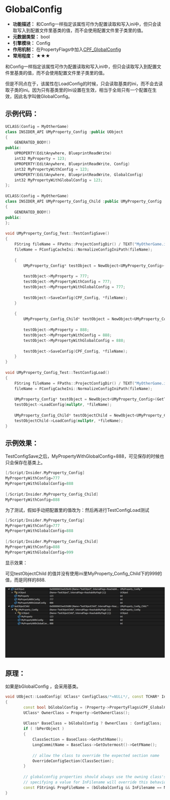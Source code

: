 # GlobalConfig

- **功能描述：** 和Config一样指定该属性可作为配置读取和写入ini中，但只会读取写入到配置文件里基类的值，而不会使用配置文件里子类里的值。
- **元数据类型：** bool
- **引擎模块：** Config
- **作用机制：** 在PropertyFlags中加入[CPF_GlobalConfig](../../../../Flags/EPropertyFlags/CPF_GlobalConfig.md)
- **常用程度：** ★★★

和Config一样指定该属性可作为配置读取和写入ini中，但只会读取写入到配置文件里基类的值，而不会使用配置文件里子类里的值。

但是不同点在于，该属性在LoadConfig的时候，只会读取基类的ini，而不会去读取子类的ini。因为只有基类里的Ini设置在生效，相当于全局只有一个配置在生效，因此名字叫做GlobalConfig。

## 示例代码：

```cpp
UCLASS(Config = MyOtherGame)
class INSIDER_API UMyProperty_Config :public UObject
{
	GENERATED_BODY()
public:
	UPROPERTY(EditAnywhere, BlueprintReadWrite)
	int32 MyProperty = 123;
	UPROPERTY(EditAnywhere, BlueprintReadWrite, Config)
	int32 MyPropertyWithConfig = 123;
	UPROPERTY(EditAnywhere, BlueprintReadWrite, GlobalConfig)
	int32 MyPropertyWithGlobalConfig = 123;
};

UCLASS(Config = MyOtherGame)
class INSIDER_API UMyProperty_Config_Child :public UMyProperty_Config
{
	GENERATED_BODY()
public:
};

void UMyProperty_Config_Test::TestConfigSave()
{
	FString fileName = FPaths::ProjectConfigDir() / TEXT("MyOtherGame.ini");
	fileName = FConfigCacheIni::NormalizeConfigIniPath(fileName);

	{
		UMyProperty_Config* testObject = NewObject<UMyProperty_Config>(GetTransientPackage(), TEXT("testObject"));

		testObject->MyProperty = 777;
		testObject->MyPropertyWithConfig = 777;
		testObject->MyPropertyWithGlobalConfig = 777;

		testObject->SaveConfig(CPF_Config, *fileName);
	}

	{
		UMyProperty_Config_Child* testObject = NewObject<UMyProperty_Config_Child>(GetTransientPackage(), TEXT("testObjectChild"));

		testObject->MyProperty = 888;
		testObject->MyPropertyWithConfig = 888;
		testObject->MyPropertyWithGlobalConfig = 888;

		testObject->SaveConfig(CPF_Config, *fileName);
	}
}

void UMyProperty_Config_Test::TestConfigLoad()
{
	FString fileName = FPaths::ProjectConfigDir() / TEXT("MyOtherGame.ini");
	fileName = FConfigCacheIni::NormalizeConfigIniPath(fileName);

	UMyProperty_Config* testObject = NewObject<UMyProperty_Config>(GetTransientPackage(), TEXT("testObject"));
	testObject->LoadConfig(nullptr, *fileName);

	UMyProperty_Config_Child* testObjectChild = NewObject<UMyProperty_Config_Child>(GetTransientPackage(), TEXT("testObjectChild"));
	testObjectChild->LoadConfig(nullptr, *fileName);
}
```

## 示例效果：

TestConfigSave之后，MyPropertyWithGlobalConfig=888，可见保存的时候也只会保存在基类上。

```cpp
[/Script/Insider.MyProperty_Config]
MyPropertyWithConfig=777
MyPropertyWithGlobalConfig=888

[/Script/Insider.MyProperty_Config_Child]
MyPropertyWithConfig=888
```

为了测试，假如手动把配置里的值改为：然后再进行TestConfigLoad测试

```cpp
[/Script/Insider.MyProperty_Config]
MyPropertyWithConfig=777
MyPropertyWithGlobalConfig=888

[/Script/Insider.MyProperty_Config_Child]
MyPropertyWithConfig=888
MyPropertyWithGlobalConfig=999
```

显示效果：

可见testObjectChild 的值并没有使用ini里MyProperty_Config_Child下的999的值，而是同样的888.

![image](image.png)

## 原理：

如果是bGlobalConfig ，会采用基类。

```cpp
void UObject::LoadConfig( UClass* ConfigClass/*=NULL*/, const TCHAR* InFilename/*=NULL*/, uint32 PropagationFlags/*=LCPF_None*/, FProperty* PropertyToLoad/*=NULL*/ )
{
		const bool bGlobalConfig = (Property->PropertyFlags&CPF_GlobalConfig) != 0;
		UClass* OwnerClass = Property->GetOwnerClass();
		
		UClass* BaseClass = bGlobalConfig ? OwnerClass : ConfigClass;
		if ( !bPerObject )
		{
			ClassSection = BaseClass->GetPathName();
			LongCommitName = BaseClass->GetOutermost()->GetFName();
		
			// allow the class to override the expected section name
			OverrideConfigSection(ClassSection);
		}
		
		// globalconfig properties should always use the owning class's config file
		// specifying a value for InFilename will override this behavior (as it does with normal properties)
		const FString& PropFileName = (bGlobalConfig && InFilename == NULL) ? OwnerClass->GetConfigName() : Filename;
}
```